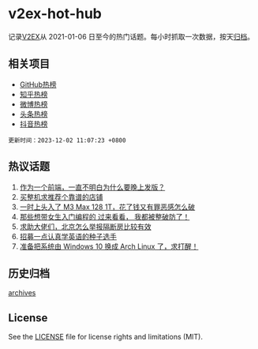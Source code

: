 # v2ex-hot-hub

 记录[V2EX](https://www.v2ex.com/)从 2021-01-06 日至今的热门话题。每小时抓取一次数据，按天[归档](archives)。
 
 ## 相关项目

- [GitHub热榜](https://github.com/lonnyzhang423/github-hot-hub)
- [知乎热榜](https://github.com/lonnyzhang423/zhihu-hot-hub)
- [微博热榜](https://github.com/lonnyzhang423/weibo-hot-hub)
- [头条热榜](https://github.com/lonnyzhang423/toutiao-hot-hub)
- [抖音热榜](https://github.com/lonnyzhang423/douyin-hot-hub)


 `更新时间：2023-12-02 11:07:23 +0800`

## 热议话题

1. [作为一个前端，一直不明白为什么要晚上发版？](https://www.v2ex.com/t/996780)
1. [买整机求推荐个靠谱的店铺](https://www.v2ex.com/t/996836)
1. [一时上头入了 M3 Max 128 1T，花了钱又有罪恶感怎么破](https://www.v2ex.com/t/996984)
1. [那些想带女生入门编程的 过来看看， 我都被整破防了！](https://www.v2ex.com/t/996932)
1. [求助大佬们，北京怎么举报隔断房比较有效](https://www.v2ex.com/t/996766)
1. [招募一点认真学英语的种子选手](https://www.v2ex.com/t/996803)
1. [准备把系统由 Windows 10 换成 Arch Linux 了，求打醒！](https://www.v2ex.com/t/996987)

## 历史归档

[archives](archives)

## License

See the [LICENSE](LICENSE) file for license rights and limitations (MIT).
